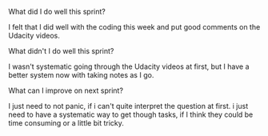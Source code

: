 What did I do well this sprint?


I felt that I did well with the coding this week and put good comments on the Udacity videos.



What didn't I do well this sprint?


I wasn't systematic going through the Udacity videos at first, but I have a better system now with taking notes as I go.



What can I improve on next sprint?


I just need to not panic, if i can't quite interpret the question at first. i just need to have a systematic way to get though tasks, if I think they could be time consuming or a little bit tricky.